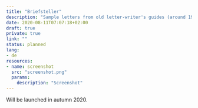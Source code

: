 ```yaml
---
title: "Briefsteller"
description: "Sample letters from old letter-writer's guides (around 1900)"
date: 2020-08-11T07:07:18+02:00
draft: true
private: true
link: ""
status: planned
lang:
- de
resources:
- name: screenshot
  src: "screenshot.png"
  params:
    description: "Screenshot"
---
```

Will be launched in autumn 2020.
